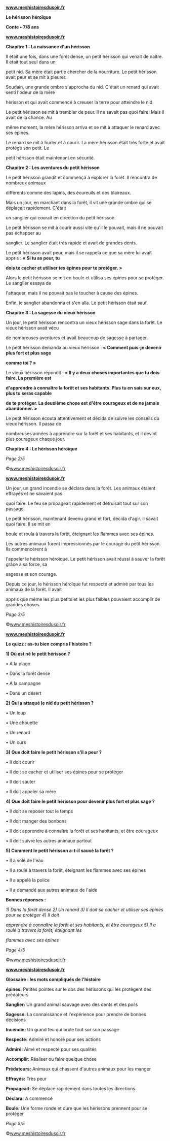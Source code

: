 ﻿<a name="br1"></a> 

**www.meshistoiresdusoir.fr**

**Le hérisson héroïque**

**Conte • 7/8 ans**



<a name="br2"></a> 

**www.meshistoiresdusoir.fr**

**Chapitre 1 : La naissance d'un hérisson**

Il était une fois, dans une forêt dense, un petit hérisson qui venait de naître. Il était tout seul dans un

petit nid. Sa mère était partie chercher de la nourriture. Le petit hérisson avait peur et se mit à pleurer.

Soudain, une grande ombre s'approcha du nid. C'était un renard qui avait senti l'odeur de la mère

hérisson et qui avait commencé à creuser la terre pour atteindre le nid.

Le petit hérisson se mit à trembler de peur. Il ne savait pas quoi faire. Mais il avait de la chance. Au

même moment, la mère hérisson arriva et se mit à attaquer le renard avec ses épines.

Le renard se mit à hurler et à courir. La mère hérisson était très forte et avait protégé son petit. Le

petit hérisson était maintenant en sécurité.

**Chapitre 2 : Les aventures du petit hérisson**

Le petit hérisson grandit et commença à explorer la forêt. Il rencontra de nombreux animaux

différents comme des lapins, des écureuils et des blaireaux.

Mais un jour, en marchant dans la forêt, il vit une grande ombre qui se déplaçait rapidement. C'était

un sanglier qui courait en direction du petit hérisson.

Le petit hérisson se mit à courir aussi vite qu'il le pouvait, mais il ne pouvait pas échapper au

sanglier. Le sanglier était très rapide et avait de grandes dents.

Le petit hérisson avait peur, mais il se rappela ce que sa mère lui avait appris : **« Si tu as peur, tu**

**dois te cacher et utiliser tes épines pour te protéger. »**

Alors le petit hérisson se mit en boule et utilisa ses épines pour se protéger. Le sanglier essaya de

l'attaquer, mais il ne pouvait pas le toucher à cause des épines.

Enfin, le sanglier abandonna et s'en alla. Le petit hérisson était sauf.

**Chapitre 3 : La sagesse du vieux hérisson**

Un jour, le petit hérisson rencontra un vieux hérisson sage dans la forêt. Le vieux hérisson avait vécu

de nombreuses aventures et avait beaucoup de sagesse à partager.

Le petit hérisson demanda au vieux hérisson : **« Comment puis-je devenir plus fort et plus sage**

**comme toi ? »**

Le vieux hérisson répondit : **« Il y a deux choses importantes que tu dois faire. La première est**

**d'apprendre à connaître la forêt et ses habitants. Plus tu en sais sur eux, plus tu seras capable**

**de te protéger. La deuxième chose est d'être courageux et de ne jamais abandonner. »**

Le petit hérisson écouta attentivement et décida de suivre les conseils du vieux hérisson. Il passa de

nombreuses années à apprendre sur la forêt et ses habitants, et il devint plus courageux chaque jour.

**Chapitre 4 : Le hérisson héroïque**

*Page 2/5*

©www.meshistoiresdusoir.fr



<a name="br3"></a> 

**www.meshistoiresdusoir.fr**

Un jour, un grand incendie se déclara dans la forêt. Les animaux étaient effrayés et ne savaient pas

quoi faire. Le feu se propageait rapidement et détruisait tout sur son passage.

Le petit hérisson, maintenant devenu grand et fort, décida d'agir. Il savait quoi faire. Il se mit en

boule et roula à travers la forêt, éteignant les flammes avec ses épines.

Les autres animaux furent impressionnés par le courage du petit hérisson. Ils commencèrent à

l'appeler le hérisson héroïque. Le petit hérisson avait réussi à sauver la forêt grâce à sa force, sa

sagesse et son courage.

Depuis ce jour, le hérisson héroïque fut respecté et admiré par tous les animaux de la forêt. Il avait

appris que même les plus petits et les plus faibles pouvaient accomplir de grandes choses.

*Page 3/5*

©www.meshistoiresdusoir.fr



<a name="br4"></a> 

**www.meshistoiresdusoir.fr**

**Le quizz : as-tu bien compris l'histoire ?**

**1) Où est né le petit hérisson ?**

• A la plage

• Dans la forêt dense

• A la campagne

• Dans un désert

**2) Qui a attaqué le nid du petit hérisson ?**

• Un loup

• Une chouette

• Un renard

• Un ours

**3) Que doit faire le petit hérisson s'il a peur ?**

• Il doit courir

• Il doit se cacher et utiliser ses épines pour se protéger

• Il doit sauter

• Il doit appeler sa mère

**4) Que doit faire le petit hérisson pour devenir plus fort et plus sage ?**

• Il doit se reposer tout le temps

• Il doit manger des bonbons

• Il doit apprendre à connaître la forêt et ses habitants, et être courageux

• Il doit suivre les autres animaux partout

**5) Comment le petit hérisson a-t-il sauvé la forêt ?**

• Il a volé de l'eau

• Il a roulé à travers la forêt, éteignant les flammes avec ses épines

• Il a appelé la police

• Il a demandé aux autres animaux de l'aide

**Bonnes réponses :**

*1) Dans la forêt dense 2) Un renard 3) Il doit se cacher et utiliser ses épines pour se protéger 4) Il doit*

*apprendre à connaître la forêt et ses habitants, et être courageux 5) Il a roulé à travers la forêt, éteignant les*

*flammes avec ses épines*

*Page 4/5*

©www.meshistoiresdusoir.fr



<a name="br5"></a> 

**www.meshistoiresdusoir.fr**

**Glossaire : les mots compliqués de l'histoire**

**épines:** Petites pointes sur le dos des hérissons qui les protègent des prédateurs

**Sanglier:** Un grand animal sauvage avec des dents et des poils

**Sagesse:** La connaissance et l'expérience pour prendre de bonnes décisions

**Incendie:** Un grand feu qui brûle tout sur son passage

**Respecté:** Admiré et honoré pour ses actions

**Admiré:** Aimé et respecté pour ses qualités

**Accomplir:** Réaliser ou faire quelque chose

**Prédateurs:** Animaux qui chassent d'autres animaux pour les manger

**Effrayés:** Très peur

**Propageait:** Se déplace rapidement dans toutes les directions

**Déclara:** A commencé

**Boule:** Une forme ronde et dure que les hérissons prennent pour se protéger

*Page 5/5*

©www.meshistoiresdusoir.fr

